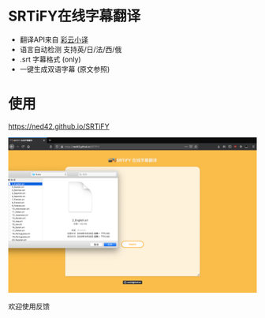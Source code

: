 # SRTiFY在线字幕翻译
- 翻译API来自 [彩云小译](https://fanyi.caiyunapp.com/#/api)
- 语言自动检测 支持英/日/法/西/俄
-  .srt 字幕格式 (only)
- 一键生成双语字幕 (原文参照)

# 使用
https://ned42.github.io/SRTiFY

![屏幕快照 2020-11-18 下午4.34.14.png](https://github.com/ned42/SRTiFY/blob/main/%E5%B1%8F%E5%B9%95%E5%BF%AB%E7%85%A7%202020-11-18%20%E4%B8%8B%E5%8D%884.34.14.png?raw=true)

欢迎使用反馈
